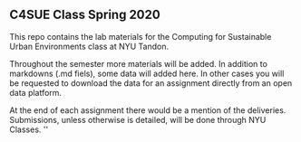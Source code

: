 ## C4SUE Class Spring 2020 


This repo contains the lab materials for the Computing for Sustainable Urban Environments class at NYU Tandon. 

Throughout the semester more materials will be added. In addition to markdowns (.md fiels), some data will added here. In other cases you will be requested to download the data for an assignment directly from an open data platform. 

At the end of each assignment there would be a mention of the deliveries. Submissions, unless otherwise is detailed, will be done through NYU Classes. ''



